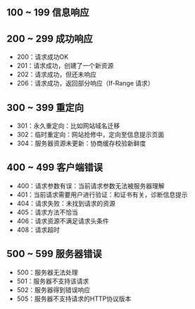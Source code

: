 ## 100 ~ 199 信息响应
## 200 ~ 299 成功响应
- 200：请求成功OK
- 201：请求成功，创建了一个新资源
- 202：请求成功，但还未响应
- 206：请求成功，返回部分响应（If-Range 请求）

## 300 ~ 399 重定向
- 301：永久重定向：比如网站域名迁移
- 302：临时重定向：网站抢修中，定向至信息提示页面
- 304：服务器资源未更新：协商缓存校验新鲜度

## 400 ~ 499 客户端错误
- 400：请求参数有误：当前请求参数无法被服务器理解
- 401：当前请求需要用户进行验证：和证书有关，诊断信息提示
- 404：请求失败：未找到请求的资源
- 405：请求方法不恰当
- 406：请求资源不满足请求头条件
- 408：请求超时

## 500 ~ 599 服务器错误
- 500：服务器无法处理
- 501：服务器不支持该请求
- 502：服务器得到错误响应
- 505：服务器不支持请求的HTTP协议版本
